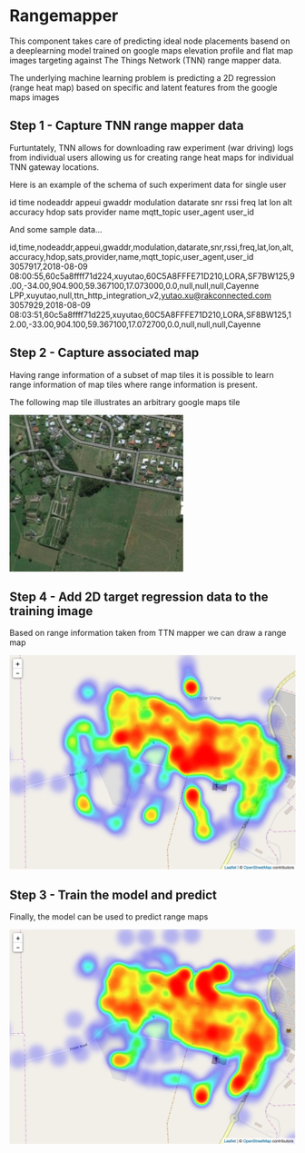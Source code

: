 # Rangemapper

This component takes care of predicting ideal node placements basend on a deeplearning model trained on google maps elevation profile and flat map images targeting against The Things Network (TNN) range mapper data.

The underlying machine learning problem is predicting a 2D regression (range heat map) based on specific and latent features from the google maps images

## Step 1 - Capture TNN range mapper data
Furtuntately, TNN allows for downloading raw experiment (war driving) logs from individual users allowing us for creating range heat maps for individual TNN gateway locations. 

Here is an example of the schema of such experiment data for single user

id
time
nodeaddr
appeui
gwaddr
modulation
datarate
snr
rssi
freq
lat
lon
alt
accuracy
hdop
sats
provider
name
mqtt_topic
user_agent
user_id

And some sample data...

id,time,nodeaddr,appeui,gwaddr,modulation,datarate,snr,rssi,freq,lat,lon,alt,accuracy,hdop,sats,provider,name,mqtt_topic,user_agent,user_id
3057917,2018-08-09 08:00:55,60c5a8ffff71d224,xuyutao,60C5A8FFFE71D210,LORA,SF7BW125,9.00,-34.00,904.900,59.367100,17.073000,0.0,null,null,null,Cayenne LPP,xuyutao,null,ttn_http_integration_v2,yutao.xu@rakconnected.com
3057929,2018-08-09 08:03:51,60c5a8ffff71d225,xuyutao,60C5A8FFFE71D210,LORA,SF8BW125,12.00,-33.00,904.100,59.367100,17.072700,0.0,null,null,null,Cayenne 

## Step 2 - Capture associated map

Having range information of a subset of map tiles it is possible to learn range information of map tiles where range information is present. 

The following map tile illustrates an arbitrary google maps tile

![alt text](https://github.com/romeokienzler/meshai/raw/master/rangemapper/img/gm.png "Logo Title Text 1")

## Step 4 - Add 2D target regression data to the training image

Based on range information taken from TTN mapper we can draw a range map

![alt text](https://github.com/romeokienzler/meshai/raw/master/rangemapper/img/gt1.png "Logo Title Text 1")

## Step 3 - Train the model and predict

Finally, the model can be used to predict range maps

![alt text](https://github.com/romeokienzler/meshai/raw/master/rangemapper/img/p1.png "Logo Title Text 1")

